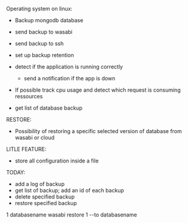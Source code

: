 Operating system on linux:
- Backup mongodb database

- send backup to wasabi
- send backup to ssh

- set up backup retention
- detect if the application is running correctly
    - send a notification if the app is down
- If possible track cpu usage and detect which request is consuming ressources

- get list of database backup

RESTORE:
- Possibility of restoring a specific selected version of database from wasabi or cloud


LITLE FEATURE:
- store all configuration inside a file

TODAY:
- add a log of backup
- get list of backup; add an id of each backup
- delete specified backup
- restore specified backup  



1 databasename wasabi
restore 1 --to databasename
